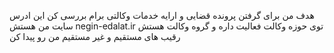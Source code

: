 
هدف من برای  گرفتن پرونده قضایی و ارايه خدمات وکالتی
برام بررسی کن  این ادرس سایت من هستش
negin-edalat.ir
توی حوزه وکالت فعالیت داره و گروه وکالت هستش
رقیب های مستقیم و غیر مستقیم من رو پیدا کن
